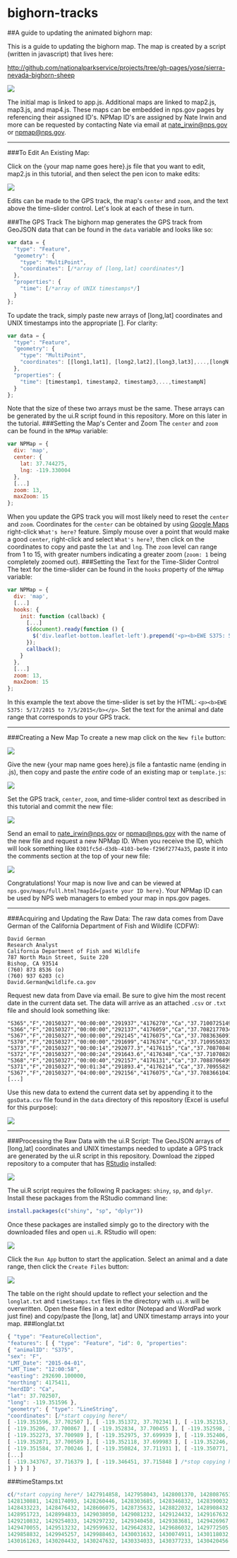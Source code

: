 # bighorn-tracks
##A guide to updating the animated bighorn map:

This is a guide to updating the bighorn map.  The map is created by a script (written in javascript) that lives here:
  
http://github.com/nationalparkservice/projects/tree/gh-pages/yose/sierra-nevada-bighorn-sheep
  
![](screenshots/mapScripts.jpg)
  
The initial map is linked to app.js. Additional maps are linked to map2.js, map3.js, and map4.js. 
These maps can be embedded in nps.gov pages by referencing their assigned ID's. NPMap ID's are assigned by Nate Irwin and more can be requested by contacting Nate via email at nate_irwin@nps.gov or npmap@nps.gov.

---
  
###To Edit An Existing Map: 

Click on the {your map name goes here}.js file that you want to edit, map2.js in this tutorial, and then select 
the pen icon to make edits:

![](screenshots/editJavascript.jpg)

Edits can be made to the GPS track, the map's `center` and `zoom`, and the text above the time-slider control. 
Let's look at each of these in turn.

###The GPS Track
The bighorn map generates the GPS track from GeoJSON data that can be found in the `data` variable and looks like so:
```javascript
var data = {
  "type": "Feature",
  "geometry": {
    "type": "MultiPoint",
    "coordinates": [/*array of [long,lat] coordinates*/]
  },
  "properties": {
    "time": [/*array of UNIX timestamps*/]
  }
};
```
To update the track, simply paste new arrays of [long,lat] coordinates and UNIX timestamps into the appropriate [].
For clarity:
```javascript
var data = {
  "type": "Feature",
  "geometry": {
    "type": "MultiPoint",
    "coordinates": [[long1,lat1], [long2,lat2],[long3,lat3],...,[longN,latN]]
  },
  "properties": {
    "time": [timestamp1, timestamp2, timestamp3,...,timestampN]
  }
};
```
Note that the size of these two arrays must be the same.  These arrays can be generated by the ui.R script found in this repository.
More on this later in the tutorial.
###Setting the Map's Center and Zoom
The `center` and `zoom` can be found in the `NPMap` variable:
```javascript
var NPMap = {
  div: 'map',
  center: {
    lat: 37.744275,
    lng: -119.330004
  },
  [...]
  zoom: 13,
  maxZoom: 15
};
```
When you update the GPS track you will most likely need to reset the `center` and `zoom`.  Coordinates for the `center` can be obtained by using [Google Maps](https://www.google.com/maps) right-click `What's here?` feature. Simply mouse over a point that would make a good `center`, right-click and select `What's here?`, then click on the coordinates to copy and paste the `lat` and `lng`. 
The `zoom` level can range from 1 to 15, with greater numbers indicating a greater zoom (`zoom: 1` being completely zoomed out).
###Setting the Text for the Time-Slider Control
The text for the time-slider can be found in the `hooks` property of the `NPMap` variable:
```javascript
var NPMap = {
  div: 'map',
  [...]
  hooks: {
    init: function (callback) {
      [...]
      $(document).ready(function () {
        $('div.leaflet-bottom.leaflet-left').prepend('<p><b>EWE S375: 5/17/2015 to 7/5/2015</b></p>');
      });
      callback();
    }
  },
  [...]
  zoom: 13,
  maxZoom: 15
};
```
In this example the text above the time-slider is set by the HTML: `<p><b>EWE S375: 5/17/2015 to 7/5/2015</b></p>`.
Set the text for the animal and date range that corresponds to your GPS track.

---

###Creating a New Map
To create a new map click on the `New file` button:

![](screenshots/newFile.jpg)

Give the new {your map name goes here}.js file a fantastic name (ending in .js), then copy and paste the _entire_ code of an existing map or `template.js`:

![](screenshots/newFilePaste.jpg)

Set the GPS track, `center`, `zoom`, and time-slider control text as described in this tutorial and commit the 
new file:

![](screenshots/commitNewFile.jpg)

Send an email to nate_irwin@nps.gov or npmap@nps.gov with the name of the new file and request a new NPMap ID.
When you receive the ID, which will look something like `0301fc5d-d3db-4103-be9e-f296f2774a35`, paste it into the comments section at the top of your new file:

![](screenshots/comments.jpg)

Congratulations! Your map is now live and can be viewed at `nps.gov/maps/full.html?mapId={paste your ID here}`.
Your NPMap ID can be used by NPS web managers to embed your map in nps.gov pages.

---

###Acquiring and Updating the Raw Data:
The raw data comes from Dave German of the California Department of Fish and Wildlife (CDFW):
```
David German
Research Analyst
California Department of Fish and Wildlife
787 North Main Street, Suite 220
Bishop, CA 93514
(760) 873 8536 (o)
(760) 937 6203 (c)
David.German@wildlife.ca.gov
```
Request new data from Dave via email.  Be sure to give him the most recent date in the current data set.  The data will arrive as an 
attached `.csv` or `.txt` file and should look something like:
```
"S365","F","20150327","00:00:00","291937","4176270","Ca","37.7100725149946","-119.360377411937"
"S366","F","20150327","00:00:00","292137","4176059","Ca","37.7082177034732","-119.358050025941"
"S367","F","20150327","00:00:00","292145","4176075","Ca","37.708363609175","-119.357963910376"
"S370","F","20150327","00:00:00","291699","4176374","Ca","37.7109550328541","-119.363105062366"
"S373","F","20150327","00:00:14","292077.3","4176115","Ca","37.7087084815902","-119.358742602366"
"S372","F","20150327","00:00:24","291643.6","4176348","Ca","37.7107082889349","-119.36372569515"
"S368","F","20150327","00:00:40","292157","4176131","Ca","37.7088706499004","-119.357843871892"
"S371","F","20150327","00:01:34","291893.4","4176214","Ca","37.7095582978477","-119.360855569136"
"S367","F","20150327","04:00:00","292156","4176075","Ca","37.7083661041025","-119.357839220353"
[...]
```
Use this new data to extend the current data set by appending it to the `gpsData.csv` file found in the `data` directory of this repository (Excel is useful for this purpose):

![](screenshots/gpsData.jpg)

---

###Processing the Raw Data with the ui.R Script:
The GeoJSON arrays of [long,lat] coordinates and UNIX timestamps needed to update a GPS track are generated by the ui.R script in this repository. Download the zipped repository to a computer that has [RStudio](https://www.rstudio.com/home/) installed:

![](screenshots/ZIP.jpg)

The ui.R script requires the following R packages: `shiny`, `sp`, and `dplyr`. Install these packages from the RStudio command line:
```R
install.packages(c("shiny", "sp", "dplyr"))
```
Once these packages are installed simply go to the directory with the downloaded files and open `ui.R`. RStudio will open:

![](screenshots/ui_R.jpg)

Click the `Run App` button to start the application. Select an animal and a date range, then click the `Create Files` button:

![](screenshots/shinyApp.jpg)

The table on the right should update to reflect your selection and the `longlat.txt` and `timeStamps.txt` files in the directory
with `ui.R` will be overwritten. Open these files in a text editor (Notepad and WordPad work just fine) and copy/paste the 
[long, lat] and UNIX timestamp arrays into your map.
###longlat.txt
```javascript
{ "type": "FeatureCollection",                                                                                  
"features": [ { "type": "Feature", "id": 0, "properties": 
{ "animalID": "S375", 
"sex": "F", 
"LMT_Date": "2015-04-01", 
"LMT_Time": "12:00:58", 
"easting": 292690.100000, 
"northing": 4175411, 
"herdID": "Ca", 
"lat": 37.702507, 
"long": -119.351596 }, 
"geometry": { "type": "LineString", 
"coordinates": [/*start copying here*/ 
[ -119.351596, 37.702507 ], [ -119.351372, 37.702341 ], [ -119.352153, 37.701757 ], 
[ -119.35206, 37.700867 ], [ -119.352834, 37.700455 ], [ -119.352598, 37.699631 ], 
[ -119.352273, 37.700989 ], [ -119.352975, 37.699939 ], [ -119.352406, 37.700905 ], 
[ -119.352871, 37.700589 ], [ -119.352118, 37.699983 ], [ -119.352246, 37.701503 ], 
[ -119.351584, 37.700246 ], [ -119.350824, 37.711931 ], [ -119.350771, 37.711959 ], 
[...]
[ -119.343767, 37.716379 ], [ -119.346451, 37.715848 ] /*stop copying here*/
] } } ] }
```
###timeStamps.txt
```javascript
c(/*start copying here*/ 1427914858, 1427958043, 1428001370, 1428087651, 
1428130881, 1428174093, 1428260446, 1428303685, 1428346832, 1428390032, 
1428433223, 1428476432, 1428606075, 1428735632, 1428822032, 1428908432, 
1428951723, 1428994833, 1429038050, 1429081232, 1429124432, 1429167632, 
1429210832, 1429254033, 1429297232, 1429340458, 1429383681, 1429426967, 
1429470055, 1429513232, 1429599632, 1429642832, 1429686032, 1429772505, 
1429858832, 1429945257, 1429988463, 1430031632, 1430074911, 1430118032, 
1430161263, 1430204432, 1430247632, 1430334033, 1430377233, 1430420456 /*stop copying here*/)
```
----------------------




